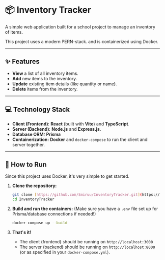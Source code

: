 # 📦 Inventory Tracker

A simple web application built for a school project to manage an inventory of items.

This project uses a modern PERN-stack. and is containerized using Docker.

---

## ✨ Features

* **View** a list of all inventory items.
* **Add** new items to the inventory.
* **Update** existing item details (like quantity or name).
* **Delete** items from the inventory.

---

## 💻 Technology Stack

* **Client (Frontend):** **React** (built with **Vite**) and **TypeScript**.
* **Server (Backend):** **Node.js** and **Express.js**.
* **Database ORM:** **Prisma** 
* **Containerization:** **Docker** and `docker-compose` to run the client and server together.

---

## 🚀 How to Run

Since this project uses Docker, it's very simple to get started.

1.  **Clone the repository:**
    ```bash
    git clone [https://github.com/Smiruu/InventoryTracker.git](https://github.com/Smiruu/InventoryTracker.git)
    cd InventoryTracker
    ```

2.  **Build and run the containers:**
    (Make sure you have a `.env` file set up for Prisma/database connections if needed!)

    ```bash
    docker-compose up --build
    ```

3.  **That's it!**
    * The client (frontend) should be running on `http://localhost:3000`
    * The server (backend) should be running on `http://localhost:8000` (or as specified in your `docker-compose.yml`).
